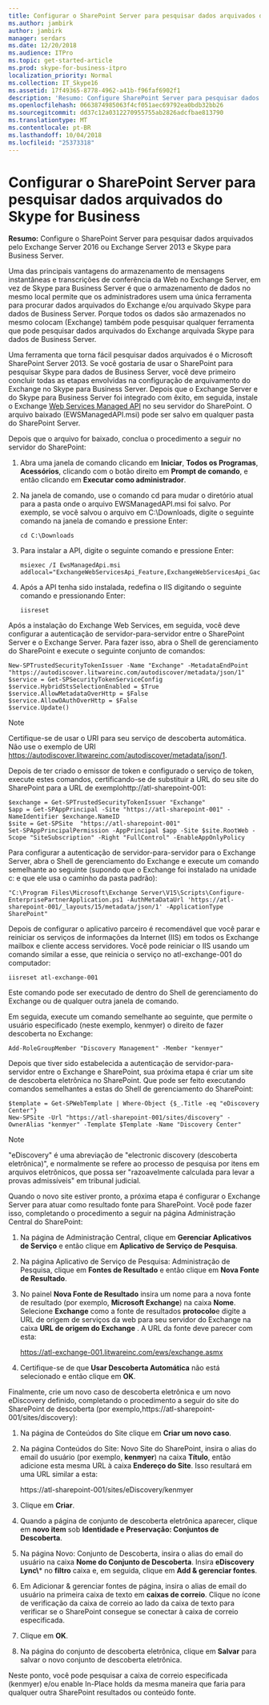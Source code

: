 ```yaml
---
title: Configurar o SharePoint Server para pesquisar dados arquivados do Skype for Business
ms.author: jambirk
author: jambirk
manager: serdars
ms.date: 12/20/2018
ms.audience: ITPro
ms.topic: get-started-article
ms.prod: skype-for-business-itpro
localization_priority: Normal
ms.collection: IT_Skype16
ms.assetid: 17f49365-8778-4962-a41b-f96faf6902f1
description: 'Resumo: Configure SharePoint Server para pesquisar dados arquivados pelo Exchange Server e do Skype para Business Server.'
ms.openlocfilehash: 0663874985063f4cf051aec69792ea0bdb32bb26
ms.sourcegitcommit: dd37c12a0312270955755ab2826adcfbae813790
ms.translationtype: MT
ms.contentlocale: pt-BR
ms.lasthandoff: 10/04/2018
ms.locfileid: "25373318"
---
```

# <a name="configure-sharepoint-server-to-search-for-archived-skype-for-business-data"></a>Configurar o SharePoint Server para pesquisar dados arquivados do Skype for Business
 
**Resumo:** Configure o SharePoint Server para pesquisar dados arquivados pelo Exchange Server 2016 ou Exchange Server 2013 e Skype para Business Server.
  
Uma das principais vantagens do armazenamento de mensagens instantâneas e transcrições de conferência da Web no Exchange Server, em vez de Skype para Business Server é que o armazenamento de dados no mesmo local permite que os administradores usem uma única ferramenta para procurar dados arquivados do Exchange e/ou arquivado Skype para dados de Business Server. Porque todos os dados são armazenados no mesmo colocam (Exchange) também pode pesquisar qualquer ferramenta que pode pesquisar dados arquivados do Exchange arquivada Skype para dados de Business Server.
  
Uma ferramenta que torna fácil pesquisar dados arquivados é o Microsoft SharePoint Server 2013. Se você gostaria de usar o SharePoint para pesquisar Skype para dados de Business Server, você deve primeiro concluir todas as etapas envolvidas na configuração de arquivamento do Exchange no Skype para Business Server. Depois que o Exchange Server e do Skype para Business Server foi integrado com êxito, em seguida, instale o Exchange [Web Services Managed API](https://go.microsoft.com/fwlink/p/?LinkId=258305) no seu servidor do SharePoint. O arquivo baixado (EWSManagedAPI.msi) pode ser salvo em qualquer pasta do SharePoint Server.
  
Depois que o arquivo for baixado, conclua o procedimento a seguir no servidor do SharePoint:
  
1. Abra uma janela de comando clicando em **Iniciar**, **Todos os Programas**, **Acessórios**, clicando com o botão direito em **Prompt de comando**, e então clicando em **Executar como administrador**.
    
2. Na janela de comando, use o comando cd para mudar o diretório atual para a pasta onde o arquivo EWSManagedAPI.msi foi salvo. Por exemplo, se você salvou o arquivo em C:\Downloads, digite o seguinte comando na janela de comando e pressione Enter:
    
   ```
   cd C:\Downloads
   ```

3. Para instalar a API, digite o seguinte comando e pressione Enter:
    
   ```
   msiexec /I EwsManagedApi.msi addlocal="ExchangeWebServicesApi_Feature,ExchangeWebServicesApi_Gac"
   ```

4. Após a API tenha sido instalada, redefina o IIS digitando o seguinte comando e pressionando Enter:
    
   ```
   iisreset
   ```

Após a instalação do Exchange Web Services, em seguida, você deve configurar a autenticação de servidor-para-servidor entre o SharePoint Server e o Exchange Server. Para fazer isso, abra o Shell de gerenciamento do SharePoint e execute o seguinte conjunto de comandos:
  
```
New-SPTrustedSecurityTokenIssuer -Name "Exchange" -MetadataEndPoint "https://autodiscover.litwareinc.com/autodiscover/metadata/json/1"
$service = Get-SPSecurityTokenServiceConfig
$service.HybridStsSelectionEnabled = $True
$service.AllowMetadataOverHttp = $False
$service.AllowOAuthOverHttp = $False
$service.Update()
```

> [!NOTE]
> Certifique-se de usar o URI para seu serviço de descoberta automática. Não use o exemplo de URI https://autodiscover.litwareinc.com/autodiscover/metadata/json/1. 
  
Depois de ter criado o emissor de token e configurado o serviço de token, execute estes comandos, certificando-se de substituir a URL do seu site do SharePoint para a URL de exemplohttp://atl-sharepoint-001:
  
```
$exchange = Get-SPTrustedSecurityTokenIssuer "Exchange"
$app = Get-SPAppPrincipal -Site "https://atl-sharepoint-001" -NameIdentifier $exchange.NameID
$site = Get-SPSite  "https://atl-sharepoint-001"
Set-SPAppPrincipalPermission -AppPrincipal $app -Site $site.RootWeb -Scope "SiteSubscription" -Right "FullControl" -EnableAppOnlyPolicy
```

Para configurar a autenticação de servidor-para-servidor para o Exchange Server, abra o Shell de gerenciamento do Exchange e execute um comando semelhante ao seguinte (supondo que o Exchange foi instalado na unidade c: e que ele usa o caminho da pasta padrão):
  
```
"C:\Program Files\Microsoft\Exchange Server\V15\Scripts\Configure-EnterprisePartnerApplication.ps1 -AuthMetaDataUrl 'https://atl-sharepoint-001/_layouts/15/metadata/json/1' -ApplicationType SharePoint"
```

Depois de configurar o aplicativo parceiro é recomendável que você parar e reiniciar os serviços de informações da Internet (IIS) em todos os Exchange mailbox e cliente access servidores. Você pode reiniciar o IIS usando um comando similar a esse, que reinicia o serviço no atl-exchange-001 do computador:
  
```
iisreset atl-exchange-001
```

Este comando pode ser executado de dentro do Shell de gerenciamento do Exchange ou de qualquer outra janela de comando.
  
Em seguida, execute um comando semelhante ao seguinte, que permite o usuário especificado (neste exemplo, kenmyer) o direito de fazer descoberta no Exchange:
  
```
Add-RoleGroupMember "Discovery Management" -Member "kenmyer"
```

Depois que tiver sido estabelecida a autenticação de servidor-para-servidor entre o Exchange e SharePoint, sua próxima etapa é criar um site de descoberta eletrônica no SharePoint. Que pode ser feito executando comandos semelhantes a estas do Shell de gerenciamento do SharePoint:
  
```
$template = Get-SPWebTemplate | Where-Object {$_.Title -eq "eDiscovery Center"}
New-SPSite -Url "https://atl-sharepoint-001/sites/discovery" -OwnerAlias "kenmyer" -Template $Template -Name "Discovery Center"
```

> [!NOTE]
> "eDiscovery" é uma abreviação de "electronic discovery (descoberta eletrônica)", e normalmente se refere ao processo de pesquisa por itens em arquivos eletrônicos, que possa ser "razoavelmente calculada para levar a provas admissíveis" em tribunal judicial. 
  
Quando o novo site estiver pronto, a próxima etapa é configurar o Exchange Server para atuar como resultado fonte para SharePoint. Você pode fazer isso, completando o procedimento a seguir na página Administração Central do SharePoint:
  
1. Na página de Administração Central, clique em **Gerenciar Aplicativos de Serviço** e então clique em **Aplicativo de Serviço de Pesquisa**.
    
2. Na página Aplicativo de Serviço de Pesquisa: Administração de Pesquisa, clique em **Fontes de Resultado** e então clique em **Nova Fonte de Resultado**.
    
3. No painel **Nova Fonte de Resultado** insira um nome para a nova fonte de resultado (por exemplo, **Microsoft Exchange**) na caixa **Nome**. Selecione **Exchange** como a fonte de resultados **protocolo**e digite a URL de origem de serviços da web para seu servidor do Exchange na caixa **URL de origem do Exchange** . A URL da fonte deve parecer com esta:
    
    https://atl-exchange-001.litwareinc.com/ews/exchange.asmx
    
4. Certifique-se de que **Usar Descoberta Automática** não está selecionado e então clique em **OK**.
    
Finalmente, crie um novo caso de descoberta eletrônica e um novo eDiscovery definido, completando o procedimento a seguir do site do SharePoint de descoberta (por exemplo,https://atl-sharepoint-001/sites/discovery):
  
1. Na página de Conteúdos do Site clique em **Criar um novo caso**.
    
2. Na página Conteúdos do Site: Novo Site do SharePoint, insira o alias do email do usuário (por exemplo, **kenmyer**) na caixa **Título**, então adicione esta mesma URL à caixa **Endereço do Site**. Isso resultará em uma URL similar a esta:
    
    https://atl-sharepoint-001/sites/eDiscovery/kenmyer
    
3. Clique em **Criar**.
    
4. Quando a página de conjunto de descoberta eletrônica aparecer, clique em **novo item** sob **Identidade e Preservação: Conjuntos de Descoberta**.
    
5. Na página Novo: Conjunto de Descoberta, insira o alias do email do usuário na caixa **Nome do Conjunto de Descoberta**. Insira **eDiscovery Lync\\*** no **filtro** caixa e, em seguida, clique em **Add &amp; gerenciar fontes**.
    
6. Em Adicionar &amp; gerenciar fontes de página, insira o alias de email do usuário na primeira caixa de texto em **caixas de correio**. Clique no ícone de verificação da caixa de correio ao lado da caixa de texto para verificar se o SharePoint consegue se conectar à caixa de correio especificada.
    
7. Clique em **OK**.
    
8. Na página do conjunto de descoberta eletrônica, clique em **Salvar** para salvar o novo conjunto de descoberta eletrônica.
    
Neste ponto, você pode pesquisar a caixa de correio especificada (kenmyer) e/ou enable In-Place holds da mesma maneira que faria para qualquer outra SharePoint resultados ou conteúdo fonte.
  

